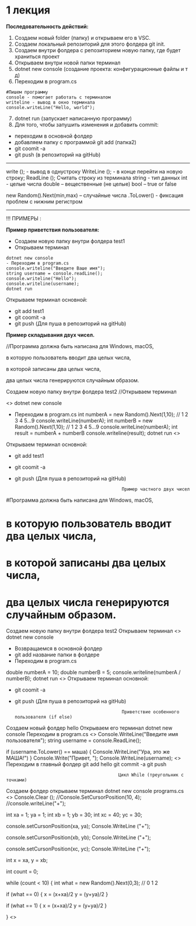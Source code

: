 # 1 лекция


**Последовательность действий:**
1. Создаем новый folder (папку) и открываем его в VSC.
2. Создаем локальный репозиторий для этого фолдера git init.
3. Создаем внутри фолдера с репозиторием новую папку, где будет храниться проект
4. Открываем внутри новой папки терминал
5. dotnet new console (создание проекта: конфигурационные файлы и т д)
6. Переходим в program.cs
```
#Пишем программу
console - помогает работать с терминалом
writeline - вывод в окно терминала
console.writeLine("Hello, world");
```

7. dotnet run (запускает написанную программу)
8. Для того, чтобы запушить изменения и добавить commit:
- переходим в основной фолдер
- добавляем папку с программой git add (папка2)
- git coomit -a 
- git push (в репозиторий на gitHub)

************************************************************
write (); - вывод в однустроку
WriteLine (); - в конце перейти на новую строку;
ReadLine (); Считать строку из терминала
string - тип данных
int - целые числа
double – вещественные (не целые)
bool – true or false

new Random().Next(min,max) – случайные числа
.ToLower() - фиксация проблем с нижним регистром
************************************************************


!!!    ПРИМЕРЫ :

**Пример приветствия пользователя:**

- Создаем новую папку внутри фолдера test1
- Открываем терминал 
```
dotnet new console 
- Переходим в program.cs
console.writeline("Введите Ваше имя");
string username = console.readLine();
console.writeline("Hello");
console.writeline(username);
dotnet run
```

Открываем терминал основной:
- git add test1
- git coomit -a 
- git push (Для пуша в репозиторий на gitHub)


**Пример складывания двух чисел.** 

//Программа должна быть написана для Windows, macOS,

в которую пользователь вводит два целых числа, 

в которой записаны два целых числа, 

два целых числа генерируются случайным образом.

Создаем новую папку внутри фолдера test2
//Открываем терминал

<>
dotnet new console
- Переходим в program.cs
int numberA = new Random().Next(1,10); // 1 2 3 4 5…9
console.writeLine(numberA);
int numberB = new Random().Next(1,10); // 1 2 3 4 5…9
console.writeLine(numberA);
int result = numberA + numberB
console.writeline(result);
dotnet run
<>

Открываем терминал основной:
- git add test1
- git coomit -a 
- git push (Для пуша в репозиторий на gitHub)

                                               Пример частного двух чисел
 
#Программа должна быть написана для Windows, macOS,
# в которую пользователь вводит два целых числа, 
# в которой записаны два целых числа, 
# два целых числа генерируются случайным образом.

Создаем новую папку внутри фолдера test2
Открываем терминал 
<>
dotnet new console
- Возвращаемся в основной фолдер
- git add название папки в фолдере
- Переходим в program.cs

double numberA = 10;
double numberB = 5;
console.writeline(numberA / numberB);
dotnet run
<>
Открываем терминал основной:
- git coomit -a 
- git push (Для пуша в репозиторий на gitHub)

                                               Приветствие особенного пользователя (if else)

Создаем новый фолдер hello
Открываем его терминал
dotnet new console
Переходим в program.cs
<>
Console.WriteLine("Введите имя пользователя");
string username = console.ReadLine();

if (username.ToLower() == маша)
{
Console.WriteLine("Ура, это же МАША!")
}
Console.Write("Привет, ");
Console.WriteLine(username);
<>
Переходим в главный фолдер
git add hello
git commit -a 
git push

                                               Цикл While (треугольник с точками)

Создаем фолдер
открываем терминал
dotnet new console
programs.cs
<>
Console.Clear ();
//Console.SetCursorPosition(10, 4);
//console.writeLine("+");

int xa = 1; ya = 1; 
int xb = 1; yb = 30;
int xc = 40; yc = 30;

console.setCursonPosition(xa, ya);
Console.WriteLine ("+");

console.setCursonPosition(xb, yb);
Console.WriteLine ("+");

console.setCursonPosition(xc, yc);
Console.WriteLine ("+");

int x = xa, y = xb;

int count = 0;

while (count < 10)
{
int what = new Random().Next(0,3); // 0 1 2

if (what == 0)
{
x = (x+xa)/2
y = (y+ya)/2
}

if (what == 1)
{
x = (x+xa)/2
y = (y+ya)/2
}

}
<>
